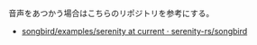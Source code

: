 音声をあつかう場合はこちらのリポジトリを参考にする。

- [songbird/examples/serenity at current · serenity-rs/songbird](https://github.com/serenity-rs/songbird/tree/current/examples/serenity)
